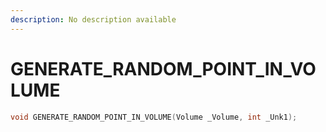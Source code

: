 ```yaml
---
description: No description available 
---
```


# GENERATE_RANDOM_POINT_IN_VOLUME

```cpp
void GENERATE_RANDOM_POINT_IN_VOLUME(Volume _Volume, int _Unk1);
```